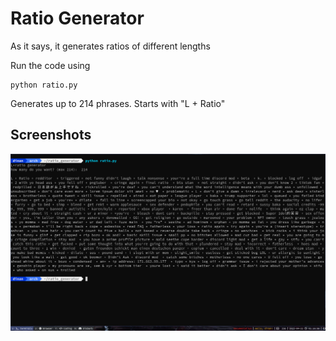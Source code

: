 # Ratio Generator
As it says, it generates ratios of different lengths

Run the code using
```
python ratio.py
```

Generates up to 214 phrases. 
Starts with "L + Ratio"

## Screenshots
![s](https://github.com/mScid/ratio-generator/blob/main/screenshots/ratio_generator.png?raw=true)
